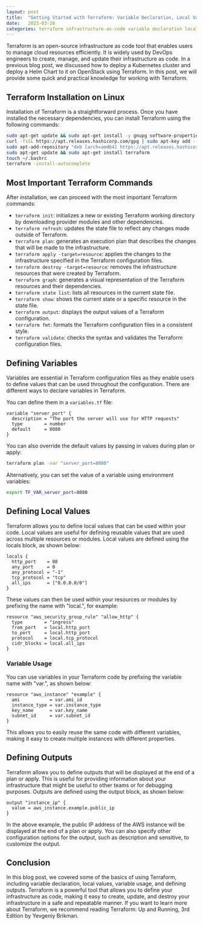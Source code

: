 ```yaml
---
layout: post
title:  "Getting Started with Terraform: Variable Declaration, Local Values, Variable Usage, and Defining Outputs"
date:   2023-03-28
categories: terraform infrastructure-as-code variable declaration local values variable usage defining outputs aws hcl hashicorp cloud provisioning resource management automation scalability flexibility efficiency
---
```


Terraform is an open-source infrastructure as code tool that enables users to manage cloud resources efficiently. It is widely used by DevOps engineers to create, manage, and update their infrastructure as code. In a previous blog post, we discussed how to deploy a Kubernetes cluster and deploy a Helm Chart to it on OpenStack using Terraform. In this post, we will provide some quick and practical knowledge for working with Terraform.

## Terraform Installation on Linux

Installation of Terraform is a straightforward process. Once you have installed the necessary dependencies, you can install Terraform using the following commands:

```bash
sudo apt-get update && sudo apt-get install -y gnupg software-properties-common curl
curl -fsSL https://apt.releases.hashicorp.com/gpg | sudo apt-key add -
sudo apt-add-repository "deb [arch=amd64] https://apt.releases.hashicorp.com $(lsb_release -cs) main"
sudo apt-get update && sudo apt-get install terraform
touch ~/.bashrc
terraform -install-autocomplete
```

## Most Important Terraform Commands

After installation, we can proceed with the most important Terraform commands:

* `terraform init`: initializes a new or existing Terraform working directory by downloading provider modules and other dependencies.
* `terraform refresh`: updates the state file to reflect any changes made outside of Terraform.
* `terraform plan`: generates an execution plan that describes the changes that will be made to the infrastructure.
* `terraform apply -target=resource`: applies the changes to the infrastructure specified in the Terraform configuration files.
* `terraform destroy -target=resource`: removes the infrastructure resources that were created by Terraform.
* `terraform graph`: generates a visual representation of the Terraform resources and their dependencies.
* `terraform state list`: lists all resources in the current state file.
* `terraform show`: shows the current state or a specific resource in the state file.
* `terraform output`: displays the output values of a Terraform configuration.
* `terraform fmt`: formats the Terraform configuration files in a consistent style.
* `terraform validate`: checks the syntax and validates the Terraform configuration files.

## Defining Variables

Variables are essential in Terraform configuration files as they enable users to define values that can be used throughout the configuration. There are different ways to declare variables in Terraform.

You can define them in a `variables.tf` file:

```hcl
variable "server_port" {
  description = "The port the server will use for HTTP requests"
  type        = number
  default     = 8080
}
```

You can also override the default values by passing in values during plan or apply:

```bash
terraform plan -var "server_port=8080"
```

Alternatively, you can set the value of a variable using environment variables:

```bash
export TF_VAR_server_port=8080
```

## Defining Local Values

Terraform allows you to define local values that can be used within your code. Local values are useful for defining reusable values that are used across multiple resources or modules. Local values are defined using the locals block, as shown below:

```hcl
locals {
  http_port    = 80
  any_port     = 0
  any_protocol = "-1"
  tcp_protocol = "tcp"
  all_ips      = ["0.0.0.0/0"]
}
```

These values can then be used within your resources or modules by prefixing the name with "local.", for example:

```hcl
resource "aws_security_group_rule" "allow_http" {
  type        = "ingress"
  from_port   = local.http_port
  to_port     = local.http_port
  protocol    = local.tcp_protocol
  cidr_blocks = local.all_ips
}
```

### Variable Usage

You can use variables in your Terraform code by prefixing the variable name with "var.", as shown below:

```hcl
resource "aws_instance" "example" {
  ami           = var.ami_id
  instance_type = var.instance_type
  key_name      = var.key_name
  subnet_id     = var.subnet_id
}
```

This allows you to easily reuse the same code with different variables, making it easy to create multiple instances with different properties.

## Defining Outputs

Terraform allows you to define outputs that will be displayed at the end of a plan or apply. This is useful for providing information about your infrastructure that might be useful to other teams or for debugging purposes. Outputs are defined using the output block, as shown below:

```hcl
output "instance_ip" {
  value = aws_instance.example.public_ip
}
```

In the above example, the public IP address of the AWS instance will be displayed at the end of a plan or apply. You can also specify other configuration options for the output, such as description and sensitive, to customize the output.

## Conclusion

In this blog post, we covered some of the basics of using Terraform, including variable declaration, local values, variable usage, and defining outputs. Terraform is a powerful tool that allows you to define your infrastructure as code, making it easy to create, update, and destroy your infrastructure in a safe and repeatable manner. If you want to learn more about Terraform, we recommend reading Terraform: Up and Running, 3rd Edition by Yevgeniy Brikman.
